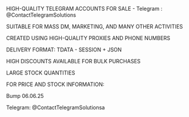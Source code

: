 HIGH-QUALITY TELEGRAM ACCOUNTS FOR SALE - Telegram : @ContactTelegramSolutions

SUITABLE FOR MASS DM, MARKETING, AND MANY OTHER ACTIVITIES

CREATED USING HIGH-QUALITY PROXIES AND PHONE NUMBERS

DELIVERY FORMAT: TDATA - SESSION + JSON

HIGH DISCOUNTS AVAILABLE FOR BULK PURCHASES

LARGE STOCK QUANTITIES

FOR PRICE AND STOCK INFORMATION:

Bump 06.06.25

Telegram: @ContactTelegramSolutionsa
